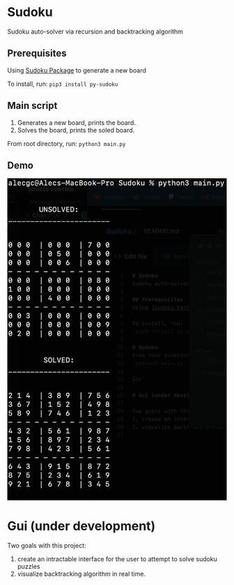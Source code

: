 # Sudoku
Sudoku auto-solver via recursion and backtracking algorithm

## Prerequisites
Using [Sudoku Package](https://pypi.org/project/py-sudoku/) to generate a new board

To install, run:
`pip3 install py-sudoku`

## Main script
1) Generates a new board, prints the board.
2) Solves the board, prints the soled board.

From root directory, run:
`python3 main.py`
## Demo
<img src="https://github.com/alecgrater/Sudoku/blob/master/Demo.png" style="height:30%;"></img>
</p>

# Gui (under development)

Two goals with this project:
1. create an intractable interface for the user to attempt to solve sudoku puzzles
2. visualize backtracking algorithm in real time.
